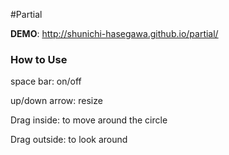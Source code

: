 #Partial 

**DEMO**: http://shunichi-hasegawa.github.io/partial/

### How to Use

space bar: on/off

up/down arrow: resize

Drag inside: to move around the circle 

Drag outside: to look around


